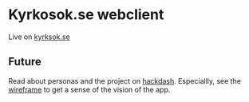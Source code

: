 # Kyrkosok.se webclient

Live on [kyrksok.se](http://kyrksok.se)

## Future

Read about personas and the project on [hackdash](https://hackdash.org/projects/57f9fe6bd9284f016c047589).
Especiallly, see the [wireframe](http://bit.ly/trådmodell) to get a sense of the vision of the app.
